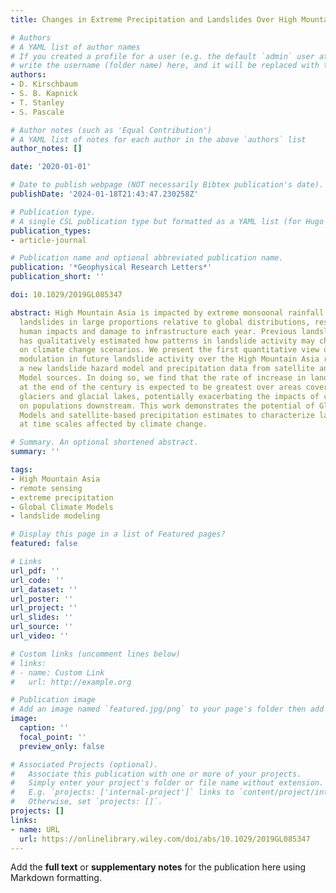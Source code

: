 ```yaml
---
title: Changes in Extreme Precipitation and Landslides Over High Mountain Asia

# Authors
# A YAML list of author names
# If you created a profile for a user (e.g. the default `admin` user at `content/authors/admin/`), 
# write the username (folder name) here, and it will be replaced with their full name and linked to their profile.
authors:
- D. Kirschbaum
- S. B. Kapnick
- T. Stanley
- S. Pascale

# Author notes (such as 'Equal Contribution')
# A YAML list of notes for each author in the above `authors` list
author_notes: []

date: '2020-01-01'

# Date to publish webpage (NOT necessarily Bibtex publication's date).
publishDate: '2024-01-18T21:43:47.230258Z'

# Publication type.
# A single CSL publication type but formatted as a YAML list (for Hugo requirements).
publication_types:
- article-journal

# Publication name and optional abbreviated publication name.
publication: '*Geophysical Research Letters*'
publication_short: ''

doi: 10.1029/2019GL085347

abstract: High Mountain Asia is impacted by extreme monsoonal rainfall that triggers
  landslides in large proportions relative to global distributions, resulting in substantial
  human impacts and damage to infrastructure each year. Previous landslide research
  has qualitatively estimated how patterns in landslide activity may change based
  on climate change scenarios. We present the first quantitative view of potential
  modulation in future landslide activity over the High Mountain Asia region leveraging
  a new landslide hazard model and precipitation data from satellite and Global Climate
  Model sources. In doing so, we find that the rate of increase in landslide activity
  at the end of the century is expected to be greatest over areas covered by current
  glaciers and glacial lakes, potentially exacerbating the impacts of cascading hazards
  on populations downstream. This work demonstrates the potential of Global Climate
  Models and satellite-based precipitation estimates to characterize landslide hazards
  at time scales affected by climate change.

# Summary. An optional shortened abstract.
summary: ''

tags:
- High Mountain Asia
- remote sensing
- extreme precipitation
- Global Climate Models
- landslide modeling

# Display this page in a list of Featured pages?
featured: false

# Links
url_pdf: ''
url_code: ''
url_dataset: ''
url_poster: ''
url_project: ''
url_slides: ''
url_source: ''
url_video: ''

# Custom links (uncomment lines below)
# links:
# - name: Custom Link
#   url: http://example.org

# Publication image
# Add an image named `featured.jpg/png` to your page's folder then add a caption below.
image:
  caption: ''
  focal_point: ''
  preview_only: false

# Associated Projects (optional).
#   Associate this publication with one or more of your projects.
#   Simply enter your project's folder or file name without extension.
#   E.g. `projects: ['internal-project']` links to `content/project/internal-project/index.md`.
#   Otherwise, set `projects: []`.
projects: []
links:
- name: URL
  url: https://onlinelibrary.wiley.com/doi/abs/10.1029/2019GL085347
---
```


Add the **full text** or **supplementary notes** for the publication here using Markdown formatting.
